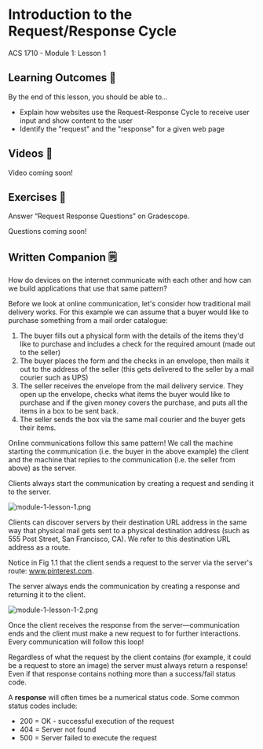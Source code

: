 # Introduction to the Request/Response Cycle

ACS 1710 - Module 1: Lesson 1 

## Learning Outcomes 💫

By the end of this lesson, you should be able to...

- Explain how websites use the Request-Response Cycle to receive user input and show content to the user
- Identify the "request" and the "response" for a given web page

## Videos 🎥

Video coming soon!

## Exercises 💪

Answer “Request Response Questions” on Gradescope. 

Questions coming soon!

## Written Companion 🗒

How do devices on the internet communicate with each other and how can we build applications that use that same pattern?

Before we look at online communication, let's consider how traditional mail delivery works. For this example we can assume that a buyer would like to purchase something from a mail order catalogue:

1. The buyer fills out a physical form with the details of the items they'd like to purchase and includes a check for the required amount (made out to the seller)
2. The buyer places the form and the checks in an envelope, then mails it out to the address of the seller (this gets delivered to the seller by a mail courier such as UPS)
3. The seller receives the envelope from the mail delivery service. They open up the envelope, checks what items the buyer would like to purchase and if the given money covers the purchase, and puts all the items in a box to be sent back.
4. The seller sends the box via the same mail courier and the buyer gets their items.

Online communications follow this same pattern! We call the machine starting the communication (i.e. the buyer in the above example) the client and the machine that replies to the communication (i.e. the seller from above) as the server.

Clients always start the communication by creating a request and sending it to the server.

![module-1-lesson-1.png]()

Clients can discover servers by their destination URL address in the same way that physical mail gets sent to a physical destination address (such as 555 Post Street, San Francisco, CA). We refer to this destination URL address as a route.

Notice in Fig 1.1 that the client sends a request to the server via the server's route: www.pinterest.com.

The server always ends the communication by creating a response and returning it to the client.

![module-1-lesson-1-2.png]()

Once the client receives the response from the server—communication ends and the client must make a new request to for further interactions. Every communication will follow this loop!

Regardless of what the request by the client contains (for example, it could be a request to store an image) the server must always return a response! Even if that response contains nothing more than a success/fail status code.

A **response** will often times be a numerical status code. Some common status codes include:

- 200 = OK - successful execution of the request
- 404 = Server not found
- 500 = Server failed to execute the request



